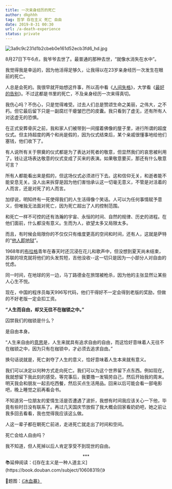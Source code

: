 ```yaml
---
title: 一次亲身经历的死亡
author: dkphhh
tag: 哲学 存在主义 死亡 自由
date: 2019-8-31 00:30
url: /a-death-experience
status: private
---
```


![3a9c9c231d1b2cbeb0e161d52ecb3fd6_hd.jpg](https://i.loli.net/2019/08/31/wrE3ZD1Ch4nUfIg.jpg)

8月27日下午6点，我爷爷去世了。最普通的那种去世，“就像水消失在水中”。

我觉得我是幸运的，因为他活得足够久，让我得以在23岁亲身经历一次发生在眼前的死亡。

人总是会死的。我很早就开始想这件事，所以高中看《[人间失格](https://book.douban.com/subject/4011670/)》，大学看《[最好的告别](https://book.douban.com/subject/26576861/)》。不过这都是书里的死亡，不及亲身经历一次来得真切。

我伤心吗？不伤心，只是觉得难受。过去人们总是赞颂生命之美丽，之伟大，之不朽。但它最后留下只是一副腐烂干瘪皱巴巴的皮囊。我只看到了虚无，还有所有人对这虚无的恐惧。

在正式安葬骨灰之前，我和家人们被带到一间摆着佛像的屋子里，进行所谓的超度仪式。但主持超度的两个和尚是假的，因为仪式结束后，某个亲戚很懂事地给他们塞钱，他们收下了。

有人说所有关于祭奠的仪式都是为了表达对死者的敬意，但显然我们的哀思被利用了。钱让这场表达敬意的仪式变成了买来的表演。如果敬意要买，那还有什么敬意可言？

所有人都能看出来是假的，但这场仪式必须进行下去。这和信仰无关，和逝者能不能安息无关。没人出来拆穿是因为他们害怕承认这一切毫无意义，不管是对活着的人而言，还是对死了的人而言。

加缪说，明知终有一死使得我们的人生活得像个笑话。人可以为任何事情赋予意义，但唯独无法面对死亡，因为死亡超出了人的控制范围。

和死亡一样不可控的还有浩瀚的宇宙、永恒的时间、自然的规律、历史的进程。在他们面前，什么都没有意义。生而为人，欲望太多又局限太多。

而且，有时候会局限你的不仅仅只有维度更高的空间和时间，还有人，这就是萨特的“[他人即地狱](https://baike.baidu.com/item/%E4%BB%96%E4%BA%BA%E5%8D%B3%E5%9C%B0%E7%8B%B1%EF%BC%9F/12129536)”。

1968年的[布拉格](https://zh.wikipedia.org/zh-cn/%E5%B8%83%E6%8B%89%E6%A0%BC%E4%B9%8B%E6%98%A5)青年在春天时还沉浸在花儿和歌声中，但没想到夏天尚未结束，苏联的坦克就将他们的头发剪短，吉他没收--这一切只是因为一小部分人对自由的忧虑。

同一时间，在地球的另一边，马丁路德金在旅馆被枪杀，因为他的主张显然让某些人心生不悦。

现在，中国的程序员每天996写代码，他们干得好不一定会得到老版的奖励，但做的不好老版一定会扣工资。

**“人生而自由，却又无往不在枷锁之中。”**

囚禁我们的枷锁是什么？

是自由本身。

“人生来自由的[意思](https://book.douban.com/subject/27181900/)是，人生来就具有追求自由的自由，而这恰好意味着人无往不在枷锁之中，因为只有在枷锁中，才必须去追求自由。”

换句话说就是，死亡剥夺了人生的意义，恰好意味着人生本来就有意义。

我们可以决定以何种方式走向死亡。我们可以为这个世界留下点东西。例如现在，我就想留下我此刻的感受。等完事后，我要撸一发犒劳自己，然后开始我的周末。明天我会和朋友一起去吃西餐，然后买点生活用品。回来以后可能会看一部电影吧，晚上睡觉之前再看会书。

不知道另一位朋友的爱情生活是否遭遇了波折，我想有时间我应该关心一下他，毕竟有些时日没有联系了。再过几天国庆节放假了我大概会回家看奶奶吧，她之前让我多回去看看，我也觉得我应该这么做。

人这一辈子都在朝死亡前进，走进死亡就走出了时间和空间。

死亡会给人自由吗？

我不知道，但人死掉以后人肯定享受不到现世的自由。

<center>*** </center>
📚延伸阅读：《[存在主义是一种人道主义](https://book.douban.com/subject/10608319/)》

🌆题图：[《冰血暴》](https://movie.douban.com/subject/24297912/)

